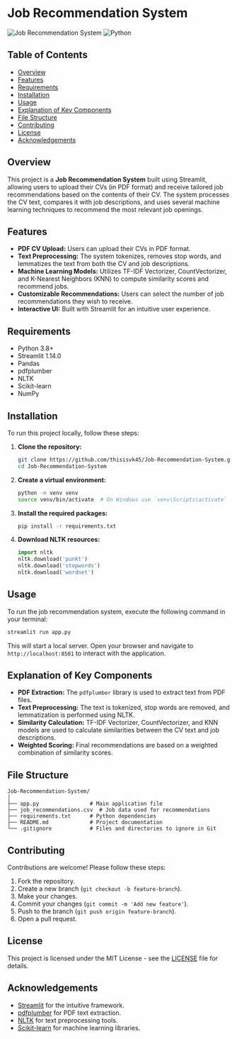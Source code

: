 
# Job Recommendation System

![Job Recommendation System](https://img.shields.io/badge/Streamlit-v1.14.0-brightgreen) ![Python](https://img.shields.io/badge/Python-3.8-blue)

## Table of Contents

- [Overview](#overview)
- [Features](#features)
- [Requirements](#requirements)
- [Installation](#installation)
- [Usage](#usage)
- [Explanation of Key Components](#explanation-of-key-components)
- [File Structure](#file-structure)
- [Contributing](#contributing)
- [License](#license)
- [Acknowledgements](#acknowledgements)

## Overview

This project is a **Job Recommendation System** built using Streamlit, allowing users to upload their CVs (in PDF format) and receive tailored job recommendations based on the contents of their CV. The system processes the CV text, compares it with job descriptions, and uses several machine learning techniques to recommend the most relevant job openings.

## Features

- **PDF CV Upload:** Users can upload their CVs in PDF format.
- **Text Preprocessing:** The system tokenizes, removes stop words, and lemmatizes the text from both the CV and job descriptions.
- **Machine Learning Models:** Utilizes TF-IDF Vectorizer, CountVectorizer, and K-Nearest Neighbors (KNN) to compute similarity scores and recommend jobs.
- **Customizable Recommendations:** Users can select the number of job recommendations they wish to receive.
- **Interactive UI:** Built with Streamlit for an intuitive user experience.

## Requirements

- Python 3.8+
- Streamlit 1.14.0
- Pandas
- pdfplumber
- NLTK
- Scikit-learn
- NumPy

## Installation

To run this project locally, follow these steps:

1. **Clone the repository:**
   ```bash
   git clone https://github.com/thisisvk45/Job-Recommendation-System.git
   cd Job-Recommendation-System
   ```

2. **Create a virtual environment:**
   ```bash
   python -m venv venv
   source venv/bin/activate  # On Windows use `venv\Scripts\activate`
   ```

3. **Install the required packages:**
   ```bash
   pip install -r requirements.txt
   ```

4. **Download NLTK resources:**
   ```python
   import nltk
   nltk.download('punkt')
   nltk.download('stopwords')
   nltk.download('wordnet')
   ```

## Usage

To run the job recommendation system, execute the following command in your terminal:

```bash
streamlit run app.py
```

This will start a local server. Open your browser and navigate to `http://localhost:8501` to interact with the application.

## Explanation of Key Components

- **PDF Extraction:** The `pdfplumber` library is used to extract text from PDF files.
- **Text Preprocessing:** The text is tokenized, stop words are removed, and lemmatization is performed using NLTK.
- **Similarity Calculation:** TF-IDF Vectorizer, CountVectorizer, and KNN models are used to calculate similarities between the CV text and job descriptions.
- **Weighted Scoring:** Final recommendations are based on a weighted combination of similarity scores.

## File Structure

```
Job-Recommendation-System/
│
├── app.py                # Main application file
├── job_recommendations.csv  # Job data used for recommendations
├── requirements.txt      # Python dependencies
├── README.md             # Project documentation
└── .gitignore            # Files and directories to ignore in Git
```

## Contributing

Contributions are welcome! Please follow these steps:

1. Fork the repository.
2. Create a new branch (`git checkout -b feature-branch`).
3. Make your changes.
4. Commit your changes (`git commit -m 'Add new feature'`).
5. Push to the branch (`git push origin feature-branch`).
6. Open a pull request.

## License

This project is licensed under the MIT License - see the [LICENSE](LICENSE) file for details.

## Acknowledgements

- [Streamlit](https://streamlit.io/) for the intuitive framework.
- [pdfplumber](https://github.com/jsvine/pdfplumber) for PDF text extraction.
- [NLTK](https://www.nltk.org/) for text preprocessing tools.
- [Scikit-learn](https://scikit-learn.org/stable/) for machine learning libraries.
```

